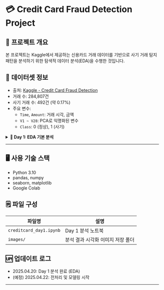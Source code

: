 # 💳 Credit Card Fraud Detection Project

## 📌 프로젝트 개요
본 프로젝트는 Kaggle에서 제공하는 신용카드 거래 데이터를 기반으로 사기 거래 탐지 패턴을 분석하기 위한 탐색적 데이터 분석(EDA)을 수행한 것입니다.

## 📂 데이터셋 정보
- 출처: [Kaggle - Credit Card Fraud Detection](https://www.kaggle.com/datasets/mlg-ulb/creditcardfraud)
- 거래 수: 284,807건
- 사기 거래 수: 492건 (약 0.17%)
- 주요 변수:
  - `Time`, `Amount`: 거래 시각, 금액
  - `V1 ~ V28`: PCA로 익명화된 변수
  - `Class`: 0 (정상), 1 (사기)


<details>
<summary><strong>📆 Day 1: EDA 기본 분석</strong></summary>

### ✔️ 수행 작업
- 클래스 라벨 분포 시각화
- 거래 금액 분포 시각화
- 사기 거래 시간 분포
- 산점도 시각화 (Time vs Amount)
- 상관관계 히트맵

### 💡 인사이트 요약
- 사기 거래는 대부분 500 이하의 소액 거래
- 라벨(Class) 불균형 심각 → 모델링 전 처리 필요
- V14, V10, V17 변수는 Class와 높은 상관관계
- 거래 시간에 뚜렷한 패턴은 없음

</details>

---

## 🖥 사용 기술 스택
- Python 3.10
- pandas, numpy
- seaborn, matplotlib
- Google Colab

## 🗒 파일 구성
| 파일명 | 설명 |
|--------|------|
| `creditcard_day1.ipynb` | Day 1 분석 노트북 |
| `images/` | 분석 결과 시각화 이미지 저장 폴더 |

## 🆙 업데이트 로그
- 2025.04.20: Day 1 분석 완료 (EDA)
- (예정) 2025.04.22: 전처리 및 모델링 시작

---

